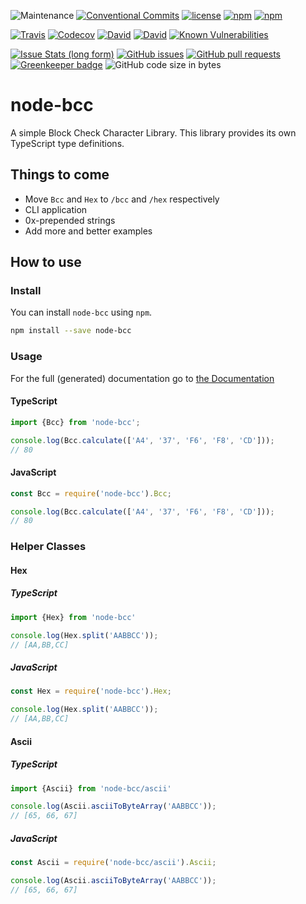 ![Maintenance](https://img.shields.io/maintenance/yes/2018.svg?style=flat-square) [![Conventional Commits](https://img.shields.io/badge/Conventional%20Commits-1.0.0-yellow.svg)](https://conventionalcommits.org) [![license](https://img.shields.io/github/license/beyerleinf/node-bcc.svg?style=flat-square)](https://github.com/beyerleinf/node-bcc/blob/master/LICENSE.md) [![npm](https://img.shields.io/npm/v/node-bcc.svg?style=flat-square)](https://www.npmjs.com/package/node-bcc) [![npm](https://img.shields.io/npm/dm/node-bcc.svg?style=flat-square)](https://www.npmjs.com/package/node-bcc)

[![Travis](https://img.shields.io/travis/beyerleinf/node-bcc.svg?style=flat-square)](https://travis-ci.org/beyerleinf/node-bcc) [![Codecov](https://img.shields.io/codecov/c/github/beyerleinf/node-bcc.svg?style=flat-square)](https://codecov.io/gh/beyerleinf/node-bcc) [![David](https://img.shields.io/david/beyerleinf/node-bcc.svg?style=flat-square)](https://github.com/beyerleinf/node-bcc) [![David](https://img.shields.io/david/dev/beyerleinf/node-bcc.svg?style=flat-square)](![David](https://img.shields.io/david/beyerleinf/node-bcc.svg?style=flat-square)) [![Known Vulnerabilities](https://snyk.io/test/github/beyerleinf/node-bcc/badge.svg?style=flat-square)](https://snyk.io/test/github/beyerleinf/node-bcc)

[![Issue Stats (long form)](https://img.shields.io/issuestats/i/long/github/beyerleinf/node-bcc.svg?style=flat-square)](https://github.com/beyerleinf/node-bcc/issues) [![GitHub issues](https://img.shields.io/github/issues/beyerleinf/node-bcc.svg?style=flat-square)](https://github.com/beyerleinf/node-bcc/issues) [![GitHub pull requests](https://img.shields.io/github/issues-pr/beyerleinf/node-bcc.svg?style=flat-square)](https://github.com/beyerleinf/node-bcc/pulls) [![Greenkeeper badge](https://badges.greenkeeper.io/beyerleinf/node-bcc.svg)](https://greenkeeper.io/) ![GitHub code size in bytes](https://img.shields.io/github/languages/code-size/beyerleinf/node-bcc.svg?style=flat-square)

# node-bcc

A simple Block Check Character Library.
This library provides its own TypeScript type definitions.

## Things to come

* Move `Bcc` and `Hex` to `/bcc` and `/hex` respectively
* CLI application
* 0x-prepended strings
* Add more and better examples

## How to use

### Install

You can install `node-bcc` using `npm`.

``` bash
npm install --save node-bcc
```

### Usage

For the full (generated) documentation go to [the Documentation](https://node-bcc.beyerleinf.de/docs)

#### TypeScript

``` typescript
import {Bcc} from 'node-bcc';

console.log(Bcc.calculate(['A4', '37', 'F6', 'F8', 'CD']));
// 80
```

#### JavaScript

``` javascript
const Bcc = require('node-bcc').Bcc;

console.log(Bcc.calculate(['A4', '37', 'F6', 'F8', 'CD']));
// 80
```

### Helper Classes

#### Hex

##### TypeScript

``` typescript
import {Hex} from 'node-bcc'

console.log(Hex.split('AABBCC'));
// [AA,BB,CC]
```

##### JavaScript

``` javascript
const Hex = require('node-bcc').Hex;

console.log(Hex.split('AABBCC'));
// [AA,BB,CC]
```

#### Ascii

##### TypeScript

``` typescript
import {Ascii} from 'node-bcc/ascii'

console.log(Ascii.asciiToByteArray('AABBCC'));
// [65, 66, 67]
```

##### JavaScript

``` javascript
const Ascii = require('node-bcc/ascii').Ascii;

console.log(Ascii.asciiToByteArray('AABBCC'));
// [65, 66, 67]
```